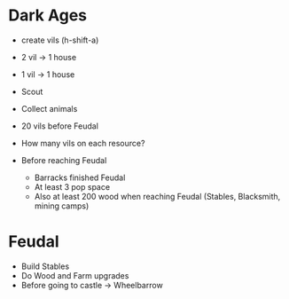 # Dark Ages

 * create vils (h-shift-a)
 * 2 vil -> 1 house
 * 1 vil -> 1 house
 * Scout
 * Collect animals
 * 20 vils before Feudal

 * How many vils on each resource?

 * Before reaching Feudal
    * Barracks finished Feudal
    * At least 3 pop space
    * Also at least 200 wood when reaching Feudal (Stables, Blacksmith, mining
      camps)

# Feudal

 * Build Stables
 * Do Wood and Farm upgrades
 * Before going to castle -> Wheelbarrow
